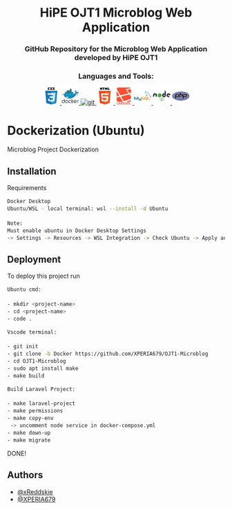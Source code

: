 <h1 align="center">HiPE OJT1 Microblog Web Application</h1>
<h3 align="center">GitHub Repository for the Microblog Web Application developed by HiPE OJT1</h3>

<h3 align="center">Languages and Tools:</h3>
<p align="center"> <a href="https://www.w3schools.com/css/" target="_blank" rel="noreferrer"> <img src="https://raw.githubusercontent.com/devicons/devicon/master/icons/css3/css3-original-wordmark.svg" alt="css3" width="40" height="40"/> </a> <a href="https://www.docker.com/" target="_blank" rel="noreferrer"> <img src="https://raw.githubusercontent.com/devicons/devicon/master/icons/docker/docker-original-wordmark.svg" alt="docker" width="40" height="40"/> </a> <a href="https://git-scm.com/" target="_blank" rel="noreferrer"> <img src="https://www.vectorlogo.zone/logos/git-scm/git-scm-icon.svg" alt="git" width="40" height="40"/> </a> <a href="https://www.w3.org/html/" target="_blank" rel="noreferrer"> <img src="https://raw.githubusercontent.com/devicons/devicon/master/icons/html5/html5-original-wordmark.svg" alt="html5" width="40" height="40"/> </a> <a href="https://laravel.com/" target="_blank" rel="noreferrer"> <img src="https://raw.githubusercontent.com/devicons/devicon/master/icons/laravel/laravel-plain-wordmark.svg" alt="laravel" width="40" height="40"/> </a> <a href="https://www.mysql.com/" target="_blank" rel="noreferrer"> <img src="https://raw.githubusercontent.com/devicons/devicon/master/icons/mysql/mysql-original-wordmark.svg" alt="mysql" width="40" height="40"/> </a> <a href="https://nodejs.org" target="_blank" rel="noreferrer"> <img src="https://raw.githubusercontent.com/devicons/devicon/master/icons/nodejs/nodejs-original-wordmark.svg" alt="nodejs" width="40" height="40"/> </a> <a href="https://www.php.net" target="_blank" rel="noreferrer"> <img src="https://raw.githubusercontent.com/devicons/devicon/master/icons/php/php-original.svg" alt="php" width="40" height="40"/> </a> </p>

# Dockerization (Ubuntu)

Microblog Project Dockerization


## Installation

Requirements

```bash
Docker Desktop
Ubuntu/WSL - local terminal: wsl --install -d Ubuntu

Note:
Must enable ubuntu in Docker Desktop Settings
-> Settings -> Resources -> WSL Integration -> Check Ubuntu -> Apply and Restart

```
    
## Deployment

To deploy this project run
```bash
Ubuntu cmd:

- mkdir <project-name>
- cd <project-name>
- code .
```
```bash
Vscode terminal:

- git init
- git clone -b Docker https://github.com/XPERIA679/OJT1-Microblog
- cd OJT1-Microblog
- sudo apt install make
- make build 
```
```bash
Build Laravel Project:

- make laravel-project
- make permissions
- make copy-env
 -> uncomment node service in docker-compose.yml
- make down-up
- make migrate
```
DONE!
## Authors

- [@xReddskie](https://www.github.com/xReddskie)
- [@XPERIA679](https://www.github.com/XPERIA679)
